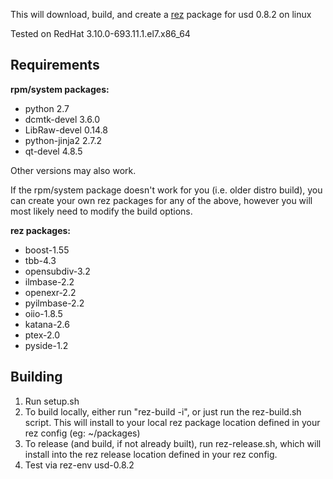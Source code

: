 This will download, build, and create a [rez](http://nerdvegas.github.io/rez/) package for usd 0.8.2 on linux

Tested on RedHat 3.10.0-693.11.1.el7.x86_64

## Requirements

**rpm/system packages:**

 - python 2.7
 - dcmtk-devel 3.6.0
 - LibRaw-devel 0.14.8
 - python-jinja2 2.7.2
 - qt-devel 4.8.5

Other versions may also work.

If the rpm/system package doesn't work for you (i.e. older distro build), you can create your own rez packages for any of the above, however you will most likely need to modify the build options.

**rez packages:**

 - boost-1.55
 - tbb-4.3
 - opensubdiv-3.2
 - ilmbase-2.2
 - openexr-2.2
 - pyilmbase-2.2
 - oiio-1.8.5
 - katana-2.6
 - ptex-2.0
 - pyside-1.2

## Building

 1. Run setup.sh
 2. To build locally, either run "rez-build -i", or just run the rez-build.sh script.  This will install to your local rez package location defined in your rez config (eg: ~/packages)
 3. To release (and build, if not already built), run rez-release.sh, which will install into the rez release location defined in your rez config.
 4. Test via rez-env usd-0.8.2